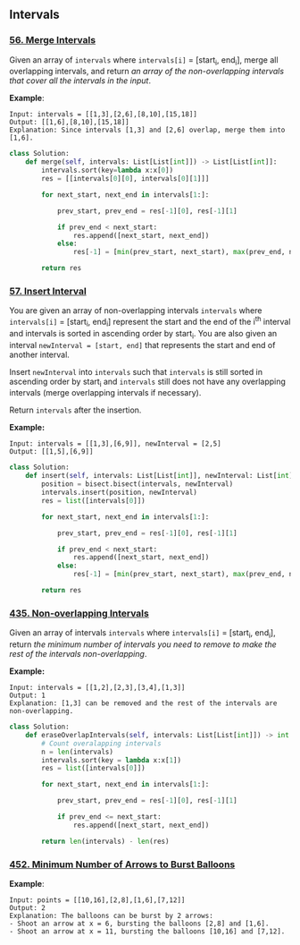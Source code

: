 ## Intervals

### [56. Merge Intervals](https://github.com/quananhle/Python/tree/main/Software%20Engineering%20Practicing/Leetcode/Leetcode%2075/Level%202/Day%2017%20-%20Interval/56.%20Merge%20Intervals)

Given an array of ```intervals``` where ```intervals[i]``` = [start<sub>i</sub>, end<sub>i</sub>], merge all overlapping intervals, and return _an array of the non-overlapping intervals that cover all the intervals in the input_.

__Example__:
```
Input: intervals = [[1,3],[2,6],[8,10],[15,18]]
Output: [[1,6],[8,10],[15,18]]
Explanation: Since intervals [1,3] and [2,6] overlap, merge them into [1,6].
```

```Python
class Solution:
    def merge(self, intervals: List[List[int]]) -> List[List[int]]:
        intervals.sort(key=lambda x:x[0])
        res = [[intervals[0][0], intervals[0][1]]]

        for next_start, next_end in intervals[1:]:

            prev_start, prev_end = res[-1][0], res[-1][1]

            if prev_end < next_start:
                res.append([next_start, next_end])
            else:
                res[-1] = [min(prev_start, next_start), max(prev_end, next_end)]

        return res
```

### [57. Insert Interval](https://github.com/quananhle/Python/tree/main/Software%20Engineering%20Practicing/Leetcode/Leetcode%2075/Level%202/Day%2017%20-%20Interval/57.%20Insert%20Interval)

You are given an array of non-overlapping intervals ```intervals``` where ```intervals[i]``` = [start<sub>i</sub>, end<sub>i</sub>] represent the start and the end of the i<sup>th</sup> interval and intervals is sorted in ascending order by start<sub>i</sub>. You are also given an interval ```newInterval = [start, end]``` that represents the start and end of another interval.

Insert ```newInterval``` into ```intervals``` such that ```intervals``` is still sorted in ascending order by start<sub>i</sub> and ```intervals``` still does not have any overlapping intervals (merge overlapping intervals if necessary).

Return ```intervals``` after the insertion.

__Example:__
```
Input: intervals = [[1,3],[6,9]], newInterval = [2,5]
Output: [[1,5],[6,9]]
```

```Python
class Solution:
    def insert(self, intervals: List[List[int]], newInterval: List[int]) -> List[List[int]]:
        position = bisect.bisect(intervals, newInterval)
        intervals.insert(position, newInterval)
        res = list([intervals[0]])

        for next_start, next_end in intervals[1:]:

            prev_start, prev_end = res[-1][0], res[-1][1]

            if prev_end < next_start:
                res.append([next_start, next_end])
            else:
                res[-1] = [min(prev_start, next_start), max(prev_end, next_end)]

        return res
```

### [435. Non-overlapping Intervals](https://github.com/quananhle/Python/tree/main/Software%20Engineering%20Practicing/Leetcode/Amazon/435.%20Non-overlapping%20Intervals)

Given an array of intervals ```intervals``` where ```intervals[i]``` = [start<sub>i</sub >, end<sub>i</sub>], return _the minimum number of intervals you need to remove to make the rest of the intervals non-overlapping_.


__Example:__
```
Input: intervals = [[1,2],[2,3],[3,4],[1,3]]
Output: 1
Explanation: [1,3] can be removed and the rest of the intervals are non-overlapping.
```

```Python
class Solution:
    def eraseOverlapIntervals(self, intervals: List[List[int]]) -> int:
        # Count overalapping intervals
        n = len(intervals)
        intervals.sort(key = lambda x:x[1])
        res = list([intervals[0]])

        for next_start, next_end in intervals[1:]:

            prev_start, prev_end = res[-1][0], res[-1][1]

            if prev_end <= next_start:
                res.append([next_start, next_end])

        return len(intervals) - len(res)
```

### [452. Minimum Number of Arrows to Burst Balloons](https://github.com/quananhle/Python/tree/main/Software%20Engineering%20Practicing/Leetcode/Amazon/452.%20Minimum%20Number%20of%20Arrows%20to%20Burst%20Balloons)

__Example__:
```
Input: points = [[10,16],[2,8],[1,6],[7,12]]
Output: 2
Explanation: The balloons can be burst by 2 arrows:
- Shoot an arrow at x = 6, bursting the balloons [2,8] and [1,6].
- Shoot an arrow at x = 11, bursting the balloons [10,16] and [7,12].
```
